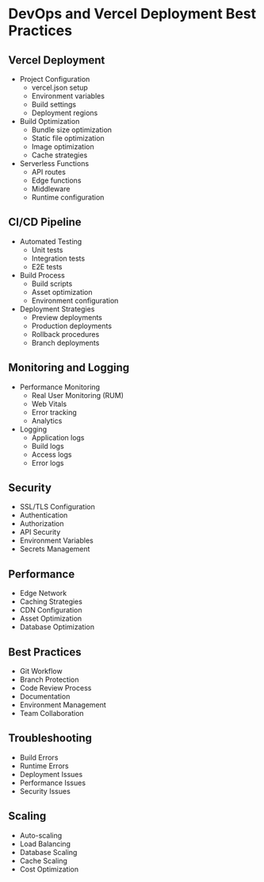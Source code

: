 # DevOps and Vercel Deployment Best Practices

## Vercel Deployment
- Project Configuration
  * vercel.json setup
  * Environment variables
  * Build settings
  * Deployment regions
- Build Optimization
  * Bundle size optimization
  * Static file optimization
  * Image optimization
  * Cache strategies
- Serverless Functions
  * API routes
  * Edge functions
  * Middleware
  * Runtime configuration

## CI/CD Pipeline
- Automated Testing
  * Unit tests
  * Integration tests
  * E2E tests
- Build Process
  * Build scripts
  * Asset optimization
  * Environment configuration
- Deployment Strategies
  * Preview deployments
  * Production deployments
  * Rollback procedures
  * Branch deployments

## Monitoring and Logging
- Performance Monitoring
  * Real User Monitoring (RUM)
  * Web Vitals
  * Error tracking
  * Analytics
- Logging
  * Application logs
  * Build logs
  * Access logs
  * Error logs

## Security
- SSL/TLS Configuration
- Authentication
- Authorization
- API Security
- Environment Variables
- Secrets Management

## Performance
- Edge Network
- Caching Strategies
- CDN Configuration
- Asset Optimization
- Database Optimization

## Best Practices
- Git Workflow
- Branch Protection
- Code Review Process
- Documentation
- Environment Management
- Team Collaboration

## Troubleshooting
- Build Errors
- Runtime Errors
- Deployment Issues
- Performance Issues
- Security Issues

## Scaling
- Auto-scaling
- Load Balancing
- Database Scaling
- Cache Scaling
- Cost Optimization